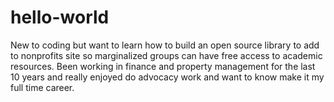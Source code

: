 # hello-world
New to coding but want to learn how to build an open source library to add to nonprofits site so marginalized groups can have free access to academic resources.
Been working in finance and property management for the last 10 years and really enjoyed do advocacy work and want to know make it my full time career.
